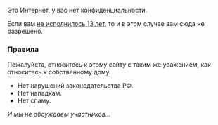 Это Интернет, у вас нет конфиденциальности.

Если вам [не исполнилось 13 лет](https://ru.wikipedia.org/wiki/%D0%A4%D0%B5%D0%B4%D0%B5%D1%80%D0%B0%D0%BB%D1%8C%D0%BD%D1%8B%D0%B9_%D0%B7%D0%B0%D0%BA%D0%BE%D0%BD_%E2%84%96_139-%D0%A4%D0%97_2012_%D0%B3%D0%BE%D0%B4%D0%B0), то и в этом случае вам сюда не разрешено.

### Правила

Пожалуйста, относитесь к этому сайту с таким же уважением, как относитесь к собственному дому. 

*  Нет нарушений законодательства РФ.
*  Нет нападкам.
*  Нет спаму.

*И мы не обсуждаем участников...*
 